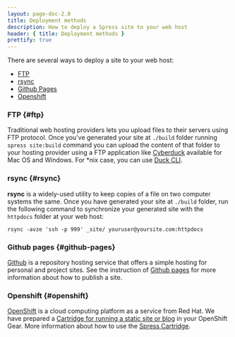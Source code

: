 ```yaml
---
layout: page-doc-2.0
title: Deployment methods
description: How to deploy a Spress site to your web host
header: { title: Deployment methods }
prettify: true
---
```

There are several ways to deploy a site to your web host:

* [FTP](#ftp)
* [rsync](#rsync)
* [Github Pages](#github-pages)
* [Openshift](#openshift)

### FTP {#ftp}

Traditional web hosting providers lets you upload files to their servers using FTP protocol.
Once you've generated your site at `./build` folder running `spress site:build` command you
can upload the content of that folder to your hosting provider using a FTP application like
[Cyberduck](https://cyberduck.io/) available for Mac OS and Windows. For *nix case, you can
use [Duck CLI](https://duck.sh/).

### rsync {#rsync}

**rsync** is a widely-used utility to keep copies of a file on two computer systems the same.
Once you have generated your site at `./build` folder, run the following command to synchronize
your generated site with the `httpdocs` folder at your web host:

```
rsync -avze 'ssh -p 999' _site/ youruser@yoursite.com:httpdocs
```

### Github pages {#github-pages}

[Github](https://github.com/) is a repository hosting service that offers a simple hosting for personal
and project sites. See the instruction of [Github pages](https://pages.github.com/)
for more information about how to publish a site.

### Openshift {#openshift}

[OpenShift](https://www.openshift.com/) is a cloud computing platform as a service from Red Hat.
We have prepared a [Cartridge for running a static site or blog](https://github.com/spress/Openshift-spress-cartridge)
in your OpenShift Gear. More information about how to use the [Spress Cartridge](/news/2015/01/17/spress-cartridge-for-openshift/).

